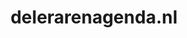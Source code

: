 ---
layout: post
title:  "delerarenagenda.nl"
internal_url:  "/dutchgov/delerarenagenda.nl.html"
subdomains_count: 5
all_subdomains_count: 13
urls_count: 4
ssl_rank: 100
http_rank: 70
url_link: /data/delerarenagenda.nl/urls.txt
all_subdomains_link: /data/delerarenagenda.nl/all_subdomains.txt
subdomains_link: /data/delerarenagenda.nl/subdomains.txt
categories: dutchgov
---